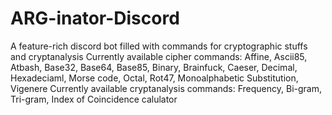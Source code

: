 # ARG-inator-Discord
A feature-rich discord bot filled with commands for cryptographic stuffs and cryptanalysis
Currently available cipher commands: Affine, Ascii85, Atbash, Base32, Base64, Base85, Binary, Brainfuck, Caeser, Decimal, Hexadeciaml, Morse code, Octal, Rot47, Monoalphabetic Substitution, Vigenere
Currently available cryptanalysis commands: Frequency, Bi-gram, Tri-gram, Index of Coincidence calulator
